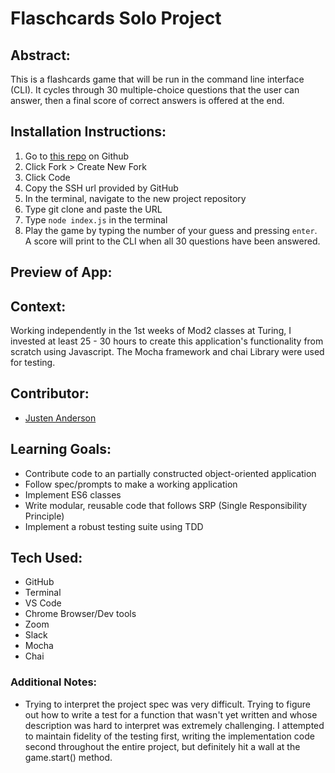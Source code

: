 # Flaschcards Solo Project
## Abstract:
This is a flashcards game that will be run in the command line interface (CLI). It cycles through 30 multiple-choice questions that the user can answer, then a final score of correct answers is offered at the end. 

## Installation Instructions:
1. Go to [this repo](https://github.com/justenanderson-commits/cli-flashcards) on Github
2. Click Fork > Create New Fork
3. Click Code
4. Copy the SSH url provided by GitHub
5. In the terminal, navigate to the new project repository
6. Type git clone and paste the URL
7. Type `node index.js` in the terminal
8. Play the game by typing the number of your guess and pressing `enter`. A score will print to the CLI when all 30 questions have been answered.

## Preview of App:


## Context:
Working independently in the 1st weeks of Mod2 classes at Turing, I invested at least 25 - 30 hours to create this application's functionality from scratch using  Javascript. The Mocha framework and chai Library were used for testing.

## Contributor:
- [Justen Anderson](https://github.com/justenanderson-commits)

## Learning Goals:
- Contribute code to an partially constructed object-oriented application
- Follow spec/prompts to make a working application
- Implement ES6 classes
- Write modular, reusable code that follows SRP (Single Responsibility Principle)
- Implement a robust testing suite using TDD

## Tech Used:
- GitHub
- Terminal
- VS Code
- Chrome Browser/Dev tools
- Zoom
- Slack
- Mocha
- Chai

### Additional Notes:
- Trying to interpret the project spec was very difficult. Trying to figure out how to write a test for a function that wasn't yet written and whose description was hard to interpret was extremely challenging. I attempted to maintain fidelity of the testing first, writing the implementation code second throughout the entire project, but definitely hit a wall at the game.start() method.

